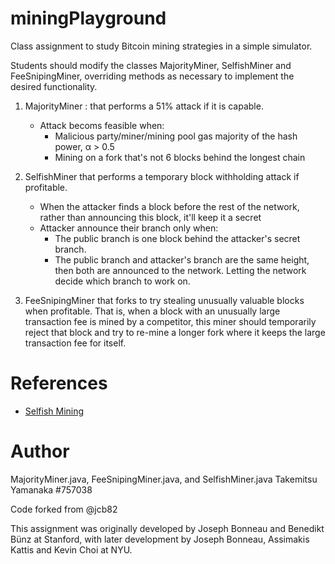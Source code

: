 # miningPlayground
Class assignment to study Bitcoin mining strategies in a simple simulator.

Students should modify the classes MajorityMiner, SelfishMiner and FeeSnipingMiner, overriding methods as necessary to implement the desired functionality.

1. MajorityMiner : that performs a 51% attack if it is capable.
    - Attack becoms feasible when:
        - Malicious party/miner/mining pool gas majority of the hash power, α > 0.5
        - Mining on a fork that's not 6 blocks behind the longest chain

2. SelfishMiner that performs a temporary block withholding attack if profitable.
    - When the attacker finds a block before the rest of the network,
        rather than announcing this block, it'll keep it a secret
    - Attacker announce their branch only when:
      - The public branch is one block behind the attacker's secret branch.
      - The public branch and attacker's branch are the same height, then both are announced to the network. Letting the network decide which branch to work on.

1. FeeSnipingMiner that forks to try stealing unusually valuable blocks when profitable. That is, when a block with an unusually large transaction fee is mined by a competitor, this miner should temporarily reject that block and try to re-mine a longer fork where it keeps the large transaction fee for itself.

# References

- [Selfish Mining](https://decentralizedthoughts.github.io/2020-02-26-selfish-mining)

# Author
MajorityMiner.java, FeeSnipingMiner.java, and SelfishMiner.java
Takemitsu Yamanaka #757038

Code forked from @jcb82

This assignment was originally developed by Joseph Bonneau and Benedikt Bünz at Stanford, with later development by Joseph Bonneau, Assimakis Kattis and Kevin Choi at NYU.